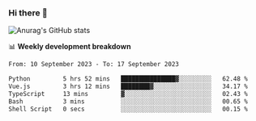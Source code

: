 ### Hi there 👋
![Anurag's GitHub stats](https://github-readme-stats.vercel.app/api?username=jami1024&show_icons=true&theme=radical)

📊 **Weekly development breakdown**
<!--START_SECTION:waka-->

```txt
From: 10 September 2023 - To: 17 September 2023

Python         5 hrs 52 mins   ███████████████▓░░░░░░░░░   62.48 %
Vue.js         3 hrs 12 mins   ████████▓░░░░░░░░░░░░░░░░   34.17 %
TypeScript     13 mins         ▓░░░░░░░░░░░░░░░░░░░░░░░░   02.43 %
Bash           3 mins          ░░░░░░░░░░░░░░░░░░░░░░░░░   00.65 %
Shell Script   0 secs          ░░░░░░░░░░░░░░░░░░░░░░░░░   00.15 %
```

<!--END_SECTION:waka-->
<!--
**jami1024/jami1024** is a ✨ _special_ ✨ repository because its `README.md` (this file) appears on your GitHub profile.

Here are some ideas to get you started:

- 🔭 I’m currently working on ...
- 🌱 I’m currently learning ...
- 👯 I’m looking to collaborate on ...
- 🤔 I’m looking for help with ...
- 💬 Ask me about ...
- 📫 How to reach me: ...
- 😄 Pronouns: ...
- ⚡ Fun fact: ...
-->
